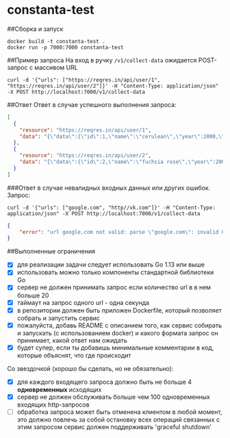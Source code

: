 # constanta-test


##Сборка и запуск
```
docker build -t constanta-test .
docker run -p 7000:7000 constanta-test
```
##Пример запроса
На вход в ручку `/v1/collect-data` ожидается POST-запрос с массивом URL
```
curl -d '{"urls": ["https://reqres.in/api/user/1", "https://reqres.in/api/user/2"]}' -H "Content-Type: application/json" -X POST http://localhost:7000/v1/collect-data
```
##Ответ
Ответ в случае успешного выполнения запроса:
```json
[
  {
    "resource": "https://reqres.in/api/user/1",
    "data": "{\"data\":{\"id\":1,\"name\":\"cerulean\",\"year\":2000,\"color\":\"#98B2D1\",\"pantone_value\":\"15-4020\"},\"support\":{\"url\":\"https://reqres.in/#support-heading\",\"text\":\"To keep ReqRes free, contributions towards server costs are appreciated!\"}}"
  },
  {
    "resource": "https://reqres.in/api/user/2",
    "data": "{\"data\":{\"id\":2,\"name\":\"fuchsia rose\",\"year\":2001,\"color\":\"#C74375\",\"pantone_value\":\"17-2031\"},\"support\":{\"url\":\"https://reqres.in/#support-heading\",\"text\":\"To keep ReqRes free, contributions towards server costs are appreciated!\"}}"
  }
]
```
###Ответ в случае невалидных входных данных или других ошибок.
Запрос:
```
curl -d '{"urls": ["google.com", "http//vk.com"]}' -H "Content-Type: application/json" -X POST http://localhost:7000/v1/collect-data
```
````json
{
    "error": "url google.com not valid: parse \"google.com\": invalid URI for request; url http//vk.com not valid: parse \"http//vk.com\": invalid URI for request"
}
````
##Выполненные ограничения
-  [x] для реализации задачи следует использовать Go 1.13 или выше
-  [x] использовать можно только компоненты стандартной библиотеки Go
-  [x] сервер не должен принимать запрос если количество url в в нем больше 20
-  [x] таймаут на запрос одного url - одна секунда
-  [x] в репозитории должен быть приложен Dockerfile, который позволяет собрать и запустить сервис
-  [x] пожалуйста, добавь README с описанием того, как сервис собирать и запускать (с использованием docker) и какого формата запрос он принимает, какой ответ нам ожидать
-  [x] будет супер, если ты добавишь минимальные комментарии в код, которые объяснят, что где происходит

Со звездочкой (хорошо бы сделать, но не обязательно):

- [x] для каждого входящего запроса должно быть не больше 4 **одновременных** исходящих
- [x] сервер не должен обслуживать больше чем 100 одновременных входящих http-запросов
- [ ] обработка запроса может быть отменена клиентом в любой момент, это должно повлечь за собой остановку всех операций связанных с этим запросом сервис должен поддерживать 'graceful shutdown'
